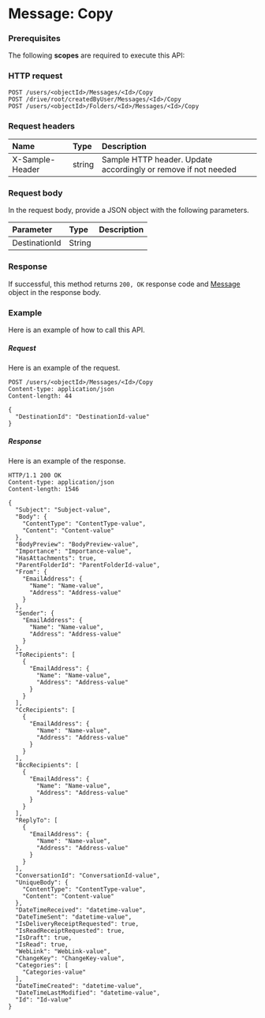 # Message: Copy


### Prerequisites
The following **scopes** are required to execute this API: 
### HTTP request
<!-- { "blockType": "ignored" } -->
```http
POST /users/<objectId>/Messages/<Id>/Copy
POST /drive/root/createdByUser/Messages/<Id>/Copy
POST /users/<objectId>/Folders/<Id>/Messages/<Id>/Copy

```
### Request headers
| Name       | Type | Description|
|:---------------|:--------|:----------|
| X-Sample-Header  | string  | Sample HTTP header. Update accordingly or remove if not needed|

### Request body
In the request body, provide a JSON object with the following parameters.

| Parameter	   | Type	|Description|
|:---------------|:--------|:----------|
|DestinationId|String||

### Response
If successful, this method returns `200, OK` response code and [Message](../resources/message.md) object in the response body.

### Example
Here is an example of how to call this API.
##### Request
Here is an example of the request.
<!-- {
  "blockType": "request",
  "name": "message_copy"
}-->
```http
POST /users/<objectId>/Messages/<Id>/Copy
Content-type: application/json
Content-length: 44

{
  "DestinationId": "DestinationId-value"
}
```

##### Response
Here is an example of the response.
<!-- {
  "blockType": "response",
  "truncated": false,
  "@odata.type": "microsoft.graph.message"
} -->
```http
HTTP/1.1 200 OK
Content-type: application/json
Content-length: 1546

{
  "Subject": "Subject-value",
  "Body": {
    "ContentType": "ContentType-value",
    "Content": "Content-value"
  },
  "BodyPreview": "BodyPreview-value",
  "Importance": "Importance-value",
  "HasAttachments": true,
  "ParentFolderId": "ParentFolderId-value",
  "From": {
    "EmailAddress": {
      "Name": "Name-value",
      "Address": "Address-value"
    }
  },
  "Sender": {
    "EmailAddress": {
      "Name": "Name-value",
      "Address": "Address-value"
    }
  },
  "ToRecipients": [
    {
      "EmailAddress": {
        "Name": "Name-value",
        "Address": "Address-value"
      }
    }
  ],
  "CcRecipients": [
    {
      "EmailAddress": {
        "Name": "Name-value",
        "Address": "Address-value"
      }
    }
  ],
  "BccRecipients": [
    {
      "EmailAddress": {
        "Name": "Name-value",
        "Address": "Address-value"
      }
    }
  ],
  "ReplyTo": [
    {
      "EmailAddress": {
        "Name": "Name-value",
        "Address": "Address-value"
      }
    }
  ],
  "ConversationId": "ConversationId-value",
  "UniqueBody": {
    "ContentType": "ContentType-value",
    "Content": "Content-value"
  },
  "DateTimeReceived": "datetime-value",
  "DateTimeSent": "datetime-value",
  "IsDeliveryReceiptRequested": true,
  "IsReadReceiptRequested": true,
  "IsDraft": true,
  "IsRead": true,
  "WebLink": "WebLink-value",
  "ChangeKey": "ChangeKey-value",
  "Categories": [
    "Categories-value"
  ],
  "DateTimeCreated": "datetime-value",
  "DateTimeLastModified": "datetime-value",
  "Id": "Id-value"
}
```

<!-- uuid: 39e3a362-0e75-4c88-b4a0-c678a76b552c
2015-10-19 10:21:29 UTC -->
<!-- {
  "type": "#page.annotation",
  "description": "Message: Copy",
  "keywords": "",
  "section": "documentation",
  "tocPath": ""
}-->